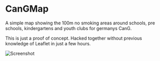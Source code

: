# CanGMap

A simple map showing the 100m no smoking areas around schools, pre schools, kindergartens and youth clubs for germanys CanG.

This is just a proof of concept. Hacked together without previous knowledge of Leaflet in just a few hours.

![Screenshot](https://github.com/haemka/CanG/blob/main/screenshot.png?raw=true)
